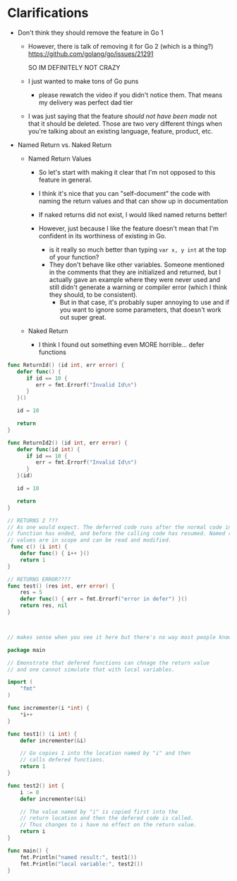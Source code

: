
# Clarifications

- Don't think they should remove the feature in Go 1
  - However, there is talk of removing it for Go 2 (which is a thing?)
    https://github.com/golang/go/issues/21291

    SO IM DEFINITELY NOT CRAZY

  - I just wanted to make tons of Go puns
    - please rewatch the video if you didn't notice them. That means my delivery was perfect dad tier

  - I was just saying that the feature *should not have been made* not that it should be deleted. Those
  are two very different things when you're talking about an existing language, feature, product, etc.

- Named Return vs. Naked Return
  - Named Return Values
    - So let's start with making it clear that I'm not opposed to this feature in general.
    - I think it's nice that you can "self-document" the code with naming the return values
    and that can show up in documentation

    - If naked returns did not exist, I would liked named returns better!

    - However, just because I like the feature doesn't mean that I'm confident in its worthiness of existing in Go.
      - is it really so much better than typing `var x, y int` at the top of your function?
      - They don't behave like other variables. Someone mentioned in the comments that they are initialized
      and returned, but I actually gave an example where they were never used and still didn't generate
      a warning or compiler error (which I think they should, to be consistent).
        - But in that case, it's probably super annoying to use and if you want to ignore some parameters,
        that doesn't work out super great.

  - Naked Return
    - I think I found out something even MORE horrible... defer functions

```go
func ReturnId() (id int, err error) {
   defer func() {
      if id == 10 {
         err = fmt.Errorf("Invalid Id\n")
      }
   }()

   id = 10

   return
}

func ReturnId2() (id int, err error) {
   defer func(id int) {
      if id == 10 {
         err = fmt.Errorf("Invalid Id\n")
      }
   }(id)

   id = 10

   return
}

// RETURNS 2 ???
// As one would expect. The deferred code runs after the normal code in the
// function has ended, and before the calling code has resumed. Named return
// values are in scope and can be read and modified.
 func c() (i int) {
    defer func() { i++ }()
    return 1
}

// RETURNS ERROR????
func test() (res int, err error) {
	res = 5
	defer func() { err = fmt.Errorf("error in defer") }() 
	return res, nil
}



// makes sense when you see it here but there's no way most people know this

package main

// Emonstrate that defered functions can chnage the return value
// and one cannot simulate that with local variables.

import (
	"fmt"
)

func incrementer(i *int) {
	*i++
}

func test1() (i int) {
	defer incrementer(&i)

	// Go copies 1 into the location named by "i" and then
	// calls defered functions.
	return 1
}

func test2() int {
	i := 0
	defer incrementer(&i)

	// The value named by "i" is copied first into the
	// return location and then the defered code is called.
	// Thus changes to i have no effect on the return value.
	return i
}

func main() {
	fmt.Println("named result:", test1())
	fmt.Println("local variable:", test2())
}
```
